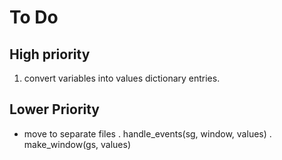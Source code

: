 # To Do

## High priority

1. convert variables into values dictionary entries.

## Lower Priority

- move to separate files
    . handle_events(sg, window, values)
    . make_window(gs, values)
